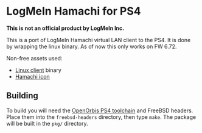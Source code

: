 # LogMeIn Hamachi for PS4

**This is not an official product by LogMeIn Inc.**

This is a port of LogMeIn Hamachi virtual LAN client to the PS4. It is done by wrapping the linux binary. As of now this only works on FW 6.72.

Non-free assets used:
* [Linux client](https://vpn.net/linux) binary
* [Hamachi icon](https://vpn.net/Content/Images/hamachi-small.png)

## Building

To build you will need the [OpenOrbis PS4 toolchain](https://github.com/OpenOrbis/OpenOrbis-PS4-Toolchain) and FreeBSD headers. Place them into the `freebsd-headers` directory, then type `make`. The package will be built in the `pkg/` directory.
